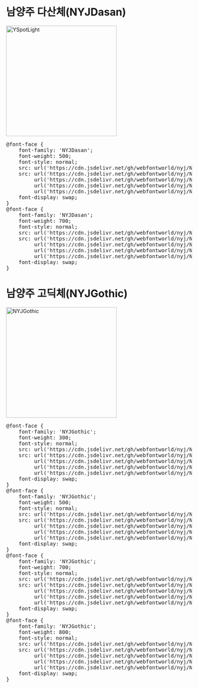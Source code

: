 # 남양주 다산체(NYJDasan)
<a href="https://wess.tistory.com/275" target="_blank">
    <img src="https://webfontworld.github.io/nyj/NYJDasan.jpg" alt="YSpotLight" style="width:300px">
</a>
<pre>
@font-face {
    font-family: 'NYJDasan';
    font-weight: 500;
    font-style: normal;
    src: url('https://cdn.jsdelivr.net/gh/webfontworld/nyj/NYJDasanMedium.eot');
    src: url('https://cdn.jsdelivr.net/gh/webfontworld/nyj/NYJDasanMedium.eot?#iefix') format('embedded-opentype'),
         url('https://cdn.jsdelivr.net/gh/webfontworld/nyj/NYJDasanMedium.woff2') format('woff2'),
         url('https://cdn.jsdelivr.net/gh/webfontworld/nyj/NYJDasanMedium.woff') format('woff'),
         url('https://cdn.jsdelivr.net/gh/webfontworld/nyj/NYJDasanMedium.ttf') format("truetype");
    font-display: swap;
} 
@font-face {
    font-family: 'NYJDasan';
    font-weight: 700;
    font-style: normal;
    src: url('https://cdn.jsdelivr.net/gh/webfontworld/nyj/NYJDasanBold.eot');
    src: url('https://cdn.jsdelivr.net/gh/webfontworld/nyj/NYJDasanBold.eot?#iefix') format('embedded-opentype'),
         url('https://cdn.jsdelivr.net/gh/webfontworld/nyj/NYJDasanBold.woff2') format('woff2'),
         url('https://cdn.jsdelivr.net/gh/webfontworld/nyj/NYJDasanBold.woff') format('woff'),
         url('https://cdn.jsdelivr.net/gh/webfontworld/nyj/NYJDasanBold.ttf') format("truetype");
    font-display: swap;
} 
</pre>

# 남양주 고딕체(NYJGothic)

<a href="https://wess.tistory.com/275" target="_blank">
    <img src="https://webfontworld.github.io/nyj/NYJGothic.jpg" alt="NYJGothic" style="width:300px">
</a>
<pre>
@font-face {
    font-family: 'NYJGothic';
    font-weight: 300;
    font-style: normal;
    src: url('https://cdn.jsdelivr.net/gh/webfontworld/nyj/NYJGothicLight.eot');
    src: url('https://cdn.jsdelivr.net/gh/webfontworld/nyj/NYJGothicLight.eot?#iefix') format('embedded-opentype'),
         url('https://cdn.jsdelivr.net/gh/webfontworld/nyj/NYJGothicLight.woff2') format('woff2'),
         url('https://cdn.jsdelivr.net/gh/webfontworld/nyj/NYJGothicLight.woff') format('woff'),
         url('https://cdn.jsdelivr.net/gh/webfontworld/nyj/NYJGothicLight.ttf') format("truetype");
    font-display: swap;
} 
@font-face {
    font-family: 'NYJGothic';
    font-weight: 500;
    font-style: normal;
    src: url('https://cdn.jsdelivr.net/gh/webfontworld/nyj/NYJGothicMedium.eot');
    src: url('https://cdn.jsdelivr.net/gh/webfontworld/nyj/NYJGothicMedium.eot?#iefix') format('embedded-opentype'),
         url('https://cdn.jsdelivr.net/gh/webfontworld/nyj/NYJGothicMedium.woff2') format('woff2'),
         url('https://cdn.jsdelivr.net/gh/webfontworld/nyj/NYJGothicMedium.woff') format('woff'),
         url('https://cdn.jsdelivr.net/gh/webfontworld/nyj/NYJGothicMedium.ttf') format("truetype");
    font-display: swap;
} 
@font-face {
    font-family: 'NYJGothic';
    font-weight: 700;
    font-style: normal;
    src: url('https://cdn.jsdelivr.net/gh/webfontworld/nyj/NYJGothicBold.eot');
    src: url('https://cdn.jsdelivr.net/gh/webfontworld/nyj/NYJGothicBold.eot?#iefix') format('embedded-opentype'),
         url('https://cdn.jsdelivr.net/gh/webfontworld/nyj/NYJGothicBold.woff2') format('woff2'),
         url('https://cdn.jsdelivr.net/gh/webfontworld/nyj/NYJGothicBold.woff') format('woff'),
         url('https://cdn.jsdelivr.net/gh/webfontworld/nyj/NYJGothicBold.ttf') format("truetype");
    font-display: swap;
} 
@font-face {
    font-family: 'NYJGothic';
    font-weight: 800;
    font-style: normal;
    src: url('https://cdn.jsdelivr.net/gh/webfontworld/nyj/NYJGothicExtraBold.eot');
    src: url('https://cdn.jsdelivr.net/gh/webfontworld/nyj/NYJGothicExtraBold.eot?#iefix') format('embedded-opentype'),
         url('https://cdn.jsdelivr.net/gh/webfontworld/nyj/NYJGothicExtraBold.woff2') format('woff2'),
         url('https://cdn.jsdelivr.net/gh/webfontworld/nyj/NYJGothicExtraBold.woff') format('woff'),
         url('https://cdn.jsdelivr.net/gh/webfontworld/nyj/NYJGothicExtraBold.ttf') format("truetype");
    font-display: swap;
} 
</pre>
